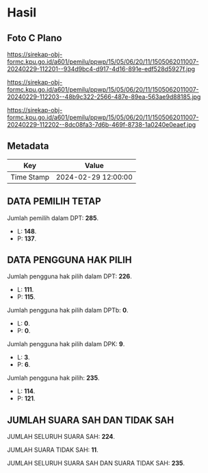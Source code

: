 # Hasil

## Foto C Plano

https://sirekap-obj-formc.kpu.go.id/a601/pemilu/ppwp/15/05/06/20/11/1505062011007-20240229-112201--934d9bc4-d917-4d16-891e-edf528d5927f.jpg

https://sirekap-obj-formc.kpu.go.id/a601/pemilu/ppwp/15/05/06/20/11/1505062011007-20240229-112203--48b9c322-2566-487e-89ea-563ae9d88185.jpg

https://sirekap-obj-formc.kpu.go.id/a601/pemilu/ppwp/15/05/06/20/11/1505062011007-20240229-112202--8dc08fa3-7d6b-469f-8738-1a0240e0eaef.jpg


## Metadata

| Key        | Value               |
| ---------- | ------------------- |
| Time Stamp | 2024-02-29 12:00:00 |


## DATA PEMILIH TETAP

Jumlah pemilih dalam DPT: **285**.
 * L: **148**.
 * P: **137**.

## DATA PENGGUNA HAK PILIH

Jumlah pengguna hak pilih dalam DPT: **226**.
 * L: **111**.
 * P: **115**.

Jumlah pengguna hak pilih dalam DPTb: **0**.
 * L: **0**.
 * P: **0**.

Jumlah pengguna hak pilih dalam DPK: **9**.
 * L: **3**.
 * P: **6**.

Jumlah pengguna hak pilih: **235**.
 * L: **114**.
 * P: **121**.

## JUMLAH SUARA SAH DAN TIDAK SAH

JUMLAH SELURUH SUARA SAH: **224**.

JUMLAH SUARA TIDAK SAH: **11**.

JUMLAH SELURUH SUARA SAH DAN SUARA TIDAK SAH: **235**.


